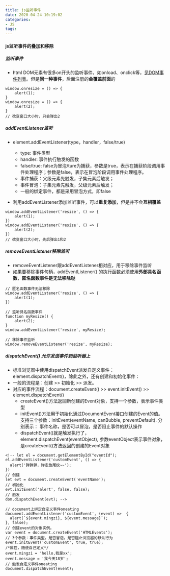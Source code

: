 ```yaml
---
title: js监听事件
date: 2020-04-24 10:19:02
categories:
- JS
tags:
---
```


#### js监听事件的叠加和移除
##### 监听事件
* html DOM元素有很多on开头的监听事件，如onload、onclick等，<a href="https://www.runoob.com/jsref/dom-obj-event.html">见DOM事件列表</a>。但是**同一种事件**，后面注册的**会覆盖前面**的
```
window.onresize = () => {
    alert(1);
}
window.onresize = () => {
    alert(2);
}
// 改变窗口大小时，只会弹出2
```
##### addEventListener监听
* element.addEventListener(type，handler，false/true)
  * type: 事件类型
  * handler: 事件执行触发的函数
  * false/true: false为冒泡/ture为捕获，参数是true，表示在捕获阶段调用事件处理程序；参数是false，表示在冒泡阶段调用事件处理程序。
  * 事件捕获：父级元素先触发，子集元素后触发；
  * 事件冒泡：子集元素先触发，父级元素后触发；
  * 一般的绑定事件，都是采用冒泡方式，即false

* 利用addEventListener添加监听事件，可以**重复添加**，但是并不会**互相覆盖**
```
window.addEventListener('resize', () => {
    alert(1);
})
window.addEventListener('resize', () => {
    alert(2);
})
// 改变窗口大小时，先后弹出1和2
```
##### removeEventListener移除监听
* removeEventListener跟addEventListener相对应，用于移除事件监听
* 如果要移除事件句柄，addEventListener() 的执行函数必须使用**外部具名函数**，**匿名函数事件是无法移除哒**
```
// 匿名函数事件无法移除
window.addEventListener('resize', () => {
    alert(1);
})
 
// 监听具名函数事件
function myResize() {
    alert(2);
}
window.addEventListener('resize', myResize);

// 移除事件监听
window.removeEventListener('resize', myResize);
```
##### dispatchEvent() 允许发送事件到监听器上
* 标准浏览器中使用dispatchEvent派发自定义事件：element.dispatchEvent()，除此之外，还有创建和初始化事件：
* 一般的流程是：创建 >> 初始化 >> 派发。
* 对应的事件流程：document.createEvent() >> event.initEvent() >> element.dispatchEvent()
  * createEvent()方法返回新创建的Event对象，支持一个参数，表示事件类型
  * initEvent()方法用于初始化通过DocumentEvent接口创建的Event的值。 支持三个参数：initEvent(eventName, canBubble, preventDefault). 分别表示： 事件名称，是否可以冒泡，是否阻止事件的默认操作
  * dispatchEvent()就是触发执行了，element.dispatchEvent(eventObject), 参数eventObject表示事件对象，是createEvent()方法返回的创建的Event对象
```
<!-- let el = document.getElementById("eventId");
el.addEventListener('customEvent', () => {
  alert('弹弹弹，弹走鱼尾纹~~');
})
// 创建
let evt = document.createEvent('eventName');
// 初始化
evt.initEvent('alert', false, false);
// 触发
dom.dispatchEvent(evt); -->

// document上绑定自定义事件oneating  
document.addEventListener('customEvent', (event) =>  {  
  alert(`${event.mingzi}, ${event.message}`);
}, false);  
// 创建event的对象实例。  
var event = document.createEvent('HTMLEvents');  
// 3个参数：事件类型，是否冒泡，是否阻止浏览器的默认行为  
event.initEvent('customEvent', true, true);  
/*属性，随便自己定义*/  
event.mingzi = 'hello,我是xx';  
event.message = '我今天18岁';  
// 触发自定义事件oneating  
document.dispatchEvent(event);
```


